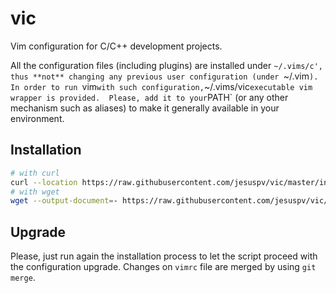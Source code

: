 # vic

Vim configuration for C/C++ development projects.

All the configuration files (including plugins) are installed under `~/.vims/c',
thus **not** changing any previous user configuration (under `~/.vim`).  In
order to run `vim` with such configuration, `~/.vims/vic` executable vim wrapper
is provided.  Please, add it to your `PATH` (or any other mechanism such as
aliases) to make it generally available in your environment.

## Installation

```bash
# with curl
curl --location https://raw.githubusercontent.com/jesuspv/vic/master/install.sh | bash -s c
# with wget
wget --output-document=- https://raw.githubusercontent.com/jesuspv/vic/master/install.sh | bash -s c
```

## Upgrade

Please, just run again the installation process to let the script proceed with
the configuration upgrade. Changes on `vimrc` file are merged by using `git
merge`.
